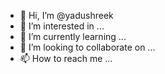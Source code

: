 - 👋 Hi, I’m @yadushreek
- 👀 I’m interested in ...
- 🌱 I’m currently learning ...
- 💞️ I’m looking to collaborate on ...
- 📫 How to reach me ...

<!---
yadushreek/yadushreek is a ✨ special ✨ repository because its `README.md` (this file) appears on your GitHub profile.
You can click the Preview link to take a look at your changes.
--->
